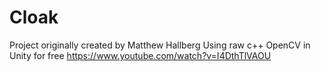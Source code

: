 # Cloak

Project originally created by Matthew Hallberg
Using raw c++ OpenCV in Unity for free
https://www.youtube.com/watch?v=I4DthTlVAOU
